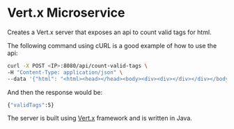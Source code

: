 # Vert.x Microservice
Creates a Vert.x server that exposes an api to count valid tags for html.

The following command using cURL is a good example of how to use the api:

```bash
curl -X POST <IP>:8080/api/count-valid-tags \
-H "Content-Type: application/json" \
--data '{"html": "<html><head></head><body><div><div></div></div></body></html>"}'
```

And then the response would be:
```bash
{"validTags":5}
```

The server is built using [Vert.x](https://vertx.io/) framework and is written in Java.





